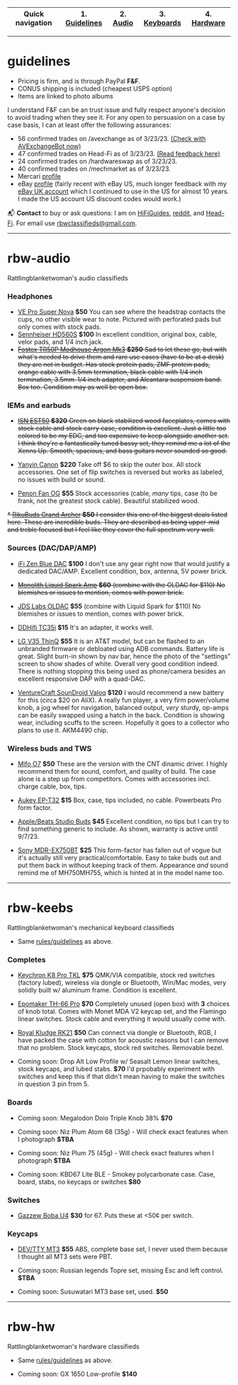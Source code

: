 | Quick navigation | 1. [Guidelines](#guidelines) | 2. [Audio](#rbw-audio) | 3. [Keyboards](#rbw-keebs) | 4. [Hardware](#rbw-hw) |
| - | - | - | - | - |

___
# guidelines

* Pricing is firm, and is through PayPal **F&F**.
* CONUS shipping is included (cheapest USPS option)
* Items are linked to photo albums

I understand F&F can be an trust issue and fully respect anyone's decision to avoid trading when they see it. For any open to persuasion on a case by case basis, I can at least offer the following assurances:

* 56 confirmed trades on /avexchange as of 3/23/23. <a href="https://www.reddit.com/message/compose/?to=AVexchangeBot&subject=Feedback%20Check&message=Enter%20username%20below%20that%20you%20want%20to%20check:%0A%0Au/rattlingblanketwoman">(Check with AVExchangeBot now)</a>
* 47 confirmed trades on Head-Fi as of 3/23/23. <a href="https://www.head-fi.org/members/rattlingblanketwoman.535939/#classifieds-feedback">(Read feedback here)</a>
* 24 confirmed trades on /hardwareswap as of 3/23/23.
* 40 confirmed trades on /mechmarket as of 3/23/23.
* Mercari [profile](https://www.mercari.com/u/604653000/?sv=0)
* eBay [profile](https://www.ebay.com/fdbk/feedback_profile/guybrushthriftwood) (fairly recent with eBay US, much longer feedback with my [eBay UK account](https://www.ebay.co.uk/usr/yablokosmonaut#tab1) which I continued to use in the US for almost 10 years. I made the US account US discount codes would work.)

📬 **Contact** to buy or ask questions: I am on [HiFiGuides](https://forum.hifiguides.com/u/rattlingblanketwoman/), [reddit](https://www.reddit.com/user/rattlingblanketwoman), and [Head-Fi](https://www.head-fi.org/members/rattlingblanketwoman.535939/). For email use [rbwclassifieds@gmail.com](mailto:rbwclassifieds@gmail.com).

___

# rbw-audio
Rattlingblanketwoman's audio classifieds

### Headphones

* [VE Pro Super Nova](https://photos.app.goo.gl/tbgVABTy5Py1hca5A) **$50** You can see where the headstrap contacts the cups, no other visible wear to note. Pictured with perforated pads but only comes with stock pads.
* [Sennheiser HD560S](https://photos.app.goo.gl/tbgVABTy5Py1hca5A) **$100** In excellent condition, original box, cable, velor pads, and 1/4 inch jack.
* ~~[Fostex TR50P Modhouse Argon Mk3](https://photos.app.goo.gl/ZSPBEwcvUwK98oDj9) **$250** Sad to let these go, but with what's needed to drive them and rare use cases (have to be at a desk) they are not in budget. Has stock protein pads, ZMF protein pads, orange cable with 3.5mm termination, black cable with 1/4 inch termination, 3.5mm-1/4 inch adapter, and Alcantara suspension band. Box too. Condition may as well be open box.~~

### IEMs and earbuds

* ~~[ISN EST50](https://photos.app.goo.gl/eucG7ZPQwoKagKNm7) **$320** Green on black stabilized wood faceplates, comes with stock cable and stock carry case, condition is excellent. Just a little too colored to be my EDC, and too expensive to keep alongside another set. I think they're a fantastically tuned bassy set, they remind me a lot of the Xenns Up. Smooth, spacious, and bass guitars never sounded so good.~~

* [Yanyin Canon](https://photos.app.goo.gl/xN6XJmoUeKBPmnaW7) **$220** Take off $6 to skip the outer box. All stock accessories. One set of flip switches is reversed but works as labeled, no issues with build or sound.

* [Penon Fan OG](https://photos.app.goo.gl/6GgVLTAdEYEJDRnu9) **$55** Stock accessories (cable, *many* tips, case (to be frank, not the greatest stock cable). Beautiful stabilized wood.

~~* [RikuBuds Grand Archer](https://photos.app.goo.gl/kxguAzdZojaSXTPe6) **$50** I consider this one of the biggest deals listed here. These are incredible buds. They are described as being upper-mid and treble focused but I feel like they cover the full spectrum very well.~~

### Sources (DAC/DAP/AMP)

* [iFi Zen Blue DAC](https://photos.app.goo.gl/eutGcHVXjHG9RtwX6) **$100** I don't use any gear right now that would justify a dedicated DAC/AMP. Excellent condition, box, antenna, 5V power brick.

* ~~[Monolith Liquid Spark Amp](https://photos.app.goo.gl/dSwDT9X18w692ETG6) **$60** (combine with the OLDAC for $110) No blemishes or issues to mention, comes with power brick.~~

* [JDS Labs OLDAC](https://photos.app.goo.gl/CNLPwkNJEqtc8sv8A) **$55** (combine with Liquid Spark for $110) No blemishes or issues to mention, comes with power brick.

* [DDHifi TC35i](https://photos.app.goo.gl/43QPkJmXT6KmD7LG8) **$15** It's an adapter, it works well.

* [LG V35 ThinQ](https://photos.app.goo.gl/Xq4W9vszGpKT8Mmx5) **$55** It is an AT&T model, but can be flashed to an unbranded firmware or debloated using ADB commands. Battery life is great. Slight burn-in shown by nav bar, hence the photo of the "settings" screen to show shades of white. Overall very good condition indeed. There is nothing stopping this being used as phone/camera besides an excellent responsive DAP with a quad-DAC.

* [VentureCraft SounDroid Valoq](https://photos.app.goo.gl/tNeHFZK1dJbrDr2c9) **$120** I would recommend a new battery for this (circa $20 on AliX). A really fun player, a very firm power/volume knob, a jog wheel for navigation, balanced output, *very* sturdy, op-amps can be easily swapped using a hatch in the back. Condition is showing wear, including scuffs to the screen. Hopefully it goes to a collector who plans to use it. AKM4490 chip.

### Wireless buds and TWS

* [Mifo O7](https://photos.app.goo.gl/pZBkQknoXNLvUX7D7) **$50** These are the version with the CNT dinamic driver. I highly recommend them for sound, comfort, and quality of build. The case alone is a step up from competitors. Comes with accessories incl. charge cable, box, tips.

* [Aukey EP-T32](https://photos.app.goo.gl/yaqeC9pqAcpjELPC6) **$15** Box, case, tips included, no cable. Powerbeats Pro form factor.

* [Apple/Beats Studio Buds](https://photos.app.goo.gl/4rFZyWe31RJEZMLc7) **$45** Excellent condition, no tips but I can try to find something generic to include. As shown, warranty is active until 9/7/23.

* [Sony MDR-EX750BT](https://photos.app.goo.gl/mPvRYiphxaFogBMp8) **$25** This form-factor has fallen out of vogue but it's actually still very practical/comfortable. Easy to take buds out and put them back in without keeping track of them. Appearance *and* sound remind me of MH750MH755, which is hinted at in the model name too.

___

# rbw-keebs
Rattlingblanketwoman's mechanical keyboard classifieds

* Same [rules/guidelines](#guidelines) as above.

### Completes

* [Keychron K8 Pro TKL](https://photos.app.goo.gl/WCrqk3opXa7P7sti9) **$75** QMK/VIA compatible, stock red switches (factory lubed), wireless via dongle or Bluetooth, Win/Mac modes, very solidly built w/ aluminum frame. Condition is excellent.

* [Epomaker TH-66 Pro](https://photos.app.goo.gl/1ZNbKphY8qrFD32F8) **$70** Completely unused (open box) with **3** choices of knob total. Comes with Monet MDA V2 keycap set, and the Flamingo linear switches. Stock cable and everything it would usually come with.

* [Royal Kludge RK21](https://photos.app.goo.gl/KPSuxwe94AMxLnNP6) **$50** Can connect via dongle or Bluetooth, RGB, I have packed the case with cotton for acoustic reasons but I can remove that no problem. Stock keycaps, stock red switches. Removable bezel.

* Coming soon: Drop Alt Low Profile w/ Seasalt Lemon linear switches, stock keycaps, and lubed stabs. **$70** I'd prpobably experiment with switches and keep this if that didn't mean having to make the switches in question 3 pin from 5.

### Boards

* Coming soon: Megalodon Doio Triple Knob 38% **$70**

* Coming soon: Niz Plum Atom 68 (35g) - Will check exact features when I photograph **$TBA**

* Coming soon: Niz Plum 75 (45g) - Will check exact features when I photograph **$TBA**

* Coming soon: KBD67 Lite BLE - Smokey polycarbonate case. Case, board, stabs, no keycaps or switches **$80**

### Switches

* [Gazzew Boba U4](https://photos.app.goo.gl/9QPnogSkxqiarfp16) **$30** for 67. Puts these at <50¢ per switch.

### Keycaps

* [DEV/TTY MT3](https://photos.app.goo.gl/3b7hkpY2NbFyqm119) **$55** ABS, complete base set, I never used them because I thought all MT3 sets were PBT.

* Coming soon: Russian legends Topre set, missing Esc and left control. **$TBA**

* Coming soon: Susuwatari MT3 base set, used. **$50**
___

# rbw-hw
Rattlingblanketwoman's hardware classifieds

* Same [rules/guidelines](#guidelines) as above.

* Coming soon: GX 1650 Low-profile **$140**
